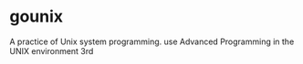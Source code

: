 # gounix
A practice of Unix system programming.
use Advanced Programming in the UNIX environment 3rd
